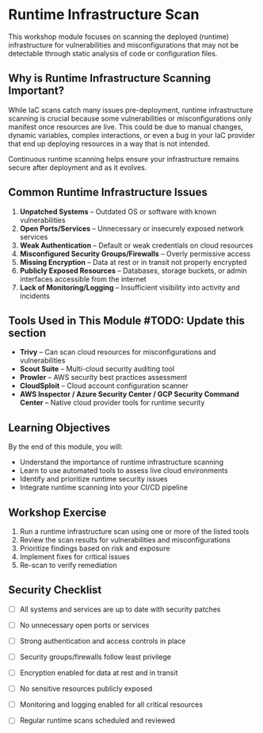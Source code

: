 # Runtime Infrastructure Scan

This workshop module focuses on scanning the deployed (runtime) infrastructure for vulnerabilities and misconfigurations that may not be detectable through static analysis of code or configuration files.

## Why is Runtime Infrastructure Scanning Important?

While IaC scans catch many issues pre-deployment, runtime infrastructure scanning is crucial because some vulnerabilities or misconfigurations only manifest once resources are live. This could be due to manual changes, dynamic variables, complex interactions, or even a bug in your IaC provider that end up deploying resources in a way that is not intended.

Continuous runtime scanning helps ensure your infrastructure remains secure after deployment and as it evolves.


## Common Runtime Infrastructure Issues

1. **Unpatched Systems** – Outdated OS or software with known vulnerabilities
2. **Open Ports/Services** – Unnecessary or insecurely exposed network services
3. **Weak Authentication** – Default or weak credentials on cloud resources
4. **Misconfigured Security Groups/Firewalls** – Overly permissive access
5. **Missing Encryption** – Data at rest or in transit not properly encrypted
6. **Publicly Exposed Resources** – Databases, storage buckets, or admin interfaces accessible from the internet
7. **Lack of Monitoring/Logging** – Insufficient visibility into activity and incidents

## Tools Used in This Module #TODO: Update this section

- **Trivy** – Can scan cloud resources for misconfigurations and vulnerabilities
- **Scout Suite** – Multi-cloud security auditing tool
- **Prowler** – AWS security best practices assessment
- **CloudSploit** – Cloud account configuration scanner
- **AWS Inspector / Azure Security Center / GCP Security Command Center** – Native cloud provider tools for runtime security

## Learning Objectives

By the end of this module, you will:
- Understand the importance of runtime infrastructure scanning
- Learn to use automated tools to assess live cloud environments
- Identify and prioritize runtime security issues
- Integrate runtime scanning into your CI/CD pipeline

## Workshop Exercise

1. Run a runtime infrastructure scan using one or more of the listed tools
2. Review the scan results for vulnerabilities and misconfigurations
3. Prioritize findings based on risk and exposure
4. Implement fixes for critical issues
5. Re-scan to verify remediation

## Security Checklist

- [ ] All systems and services are up to date with security patches
- [ ] No unnecessary open ports or services
- [ ] Strong authentication and access controls in place
- [ ] Security groups/firewalls follow least privilege
- [ ] Encryption enabled for data at rest and in transit
- [ ] No sensitive resources publicly exposed
- [ ] Monitoring and logging enabled for all critical resources
- [ ] Regular runtime scans scheduled and reviewed

